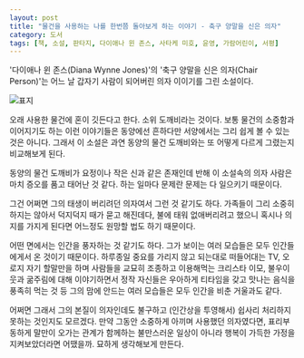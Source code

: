 ```yaml
---
layout: post
title: "물건을 사용하는 나를 한번쯤 돌아보게 하는 이야기 - 축구 양말을 신은 의자"
category: 도서
tags: [책, 소설, 판타지, 다이애나 윈 존스, 사타케 미호, 윤영, 가람어린이, 서평]
---
```


'다이애나 윈 존스(Diana Wynne Jones)'의
'축구 양말을 신은 의자(Chair Person)'는
어느 날 갑자기 사람이 되어버린 의자 이이기를 그린 소설이다.

![표지](https://lh3.googleusercontent.com/8e0_qsWUNR_oNK70PJHuaj6ssLtC8PLPMrEcr2YhU9kYUOxeWw-MMZJnNQaip9o97eQpRtPx4G-mDA=s480)

오래 사용한 물건에 혼이 깃든다고 한다.
소위 도깨비라는 것이다.
보통 물건의 소중함과 이어지기도 하는 이런 이야기들은
동양에선 흔하다만 서양에서는 그리 쉽게 볼 수 있는 것은 아니다.
그래서 이 소설은 과연 동양의 물건 도깨비와는 또 어떻게 다르게 그렸는지 비교해보게 된다.

동양의 물건 도깨비가 요정이나 작은 신과 같은 존재인데 반해
이 소설속의 의자 사람은 마치 증오를 품고 태어난 것 같다.
하는 일마다 문제란 문제는 다 일으키기 때문이다.

그건 어쩌면 그의 태생이 버리려던 의자여서 그런 것 같기도 하다.
가족들이 그리 소중히 하지는 않아서 덕지덕지 때가 묻고 해진데다,
불에 태워 없애버리려고 했으니
혹시나 의지를 가지게 된다면 어느정도 원망할 법도 하기 때문이다.

어떤 면에서는 인간을 풍자하는 것 같기도 하다.
그가 보이는 여러 모습들은 모두 인간들에게서 온 것이기 때문이다.
하루종일 중요를 가리지 않고 되는대로 떠들어대는 TV,
오로지 자기 할말만을 하며 사람들을 교묘히 조종하고 이용해먹는 크리스타 이모,
불우이웃과 굶주림에 대해 이야기하면서 정작 자신들은 우아하게 티타임을 갖고 맛나는 음식을 풍족히 먹는 것 등
그의 맘에 안드는 여러 모습들은 모두 인간을 비춘 거울과도 같다.

어쩌면 그래서 그의 본질이 의자인데도 불구하고
(인간상을 투영해서) 쉽사리 처리하지 못하는 것인지도 모르겠다.
만약 그동안 소중하게 아끼며 사용했던 의자였다면,
표리부동하게 말만이 오가는 관계가 함께하는 불만스러운 일상이 아니라
행복이 가득한 가정을 지켜보았더라면 어땠을까.
묘하게 생각해보게 만든다.
